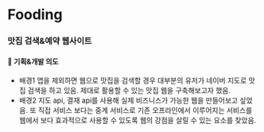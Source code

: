 # Fooding
### 맛집 검색&예약 웹사이트


#### :dart: 기획&개발 의도
* 배경1 
  앱을 제외하면 웹으로 맛집을 검색할 경우 대부분의 유저가 네이버 지도로 맛집 검색을 하고 있음. 제대로 활용할 수 있는 맛집 웹을 구축해보고자 했음.
* 배경2
  지도 api, 결재 api를 사용해 실제 비즈니스가 가능한 웹을 만들어보고 싶었음. 또 직접 서비스 보다는 중계 서비스로 기존 오프라인에서 이루어지는 서비스를 웹에서 보다 효과적으로 사용할 수 있도록 웹의 강점을 살릴 수 있는 요소를 찾았음. 
